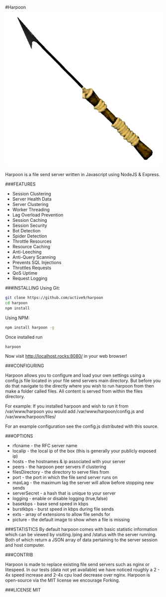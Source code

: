 #Harpoon
![enter image description here](https://raw.githubusercontent.com/active9/harpoon/master/files/default.png)

Harpoon is a file send server written in Javascript using NodeJS & Express.

###FEATURES
 - Session Clustering
 - Server Health Data
 - Server Clustering
 - Worker Threading
 - Lag Overload Prevention
 - Session Caching
 - Session Security
 - Bot Detection
 - Spider Detection
 - Throttle Resources
 - Resource Caching
 - Anti-Leeching
 - Anti-Query Scanning
 - Prevents SQL Injections
 - Throttles Requests
 - QoS Uptime
 - Request Logging

###INSTALLING
Using Git:
```bash
git clone https://github.com/active9/harpoon
cd harpoon
npm install
```

Using NPM:
```bash
npm install harpoon -g
```
Once installed run

```bash
harpoon
```

Now visit http://localhost.rocks:8080/ in your web browser!

###CONFIGURING

Harpoon allows you to configure and load your own settings using a config.js file located in your file send servers main directory. But before you do that navigate to the directly where you wish to run harpoon from then make a folder called files. All content is served from within the files directory.

For example: If you installed harpoon and wish to run it from /var/www/harpoon you would add /var/www/harpoon/config.js and /var/www/harpoon/files/

For an example configuration see the config.js distributed with this source.

###OPTIONS

 - rfcname - the RFC server name
 - localip - the local ip of the box (this is generally your publicly exposed ip)
 - hosts - the hostnames & ip associated with your server
 - peers - the harpoon peer servers if clustering
 - filesDirectory - the directory to serve files from
 - port - the port in which the file send server runs on
 - maxLag - the maximum lag the server will allow before stopping new sends
 - serverSecret - a hash that is unique to your server
 - logging - enable or disable logging (true,false)
 - basekbps - base send speed in kbps
 - burstkbps - burst speed in kbps during file sends
 - exts - array of extensions to allow file sends for
 - picture - the default image to show when a file is missing

###STATISTICS
By default harpoon comes with basic statistic information which can be viewed by visiting /ping and /status with the server running. Both of which return a JSON array of data pertaining to the server session and host computer.

###CONTRIB

Harpoon is made to replace existing file send servers such as nginx or litespeed. In our tests (data not yet available) we have noticed roughly a 2 - 4x speed increase and 2-4x cpu load decrease over nginx. Harpoon is open-source via the MIT license we encourage Forking.

###LICENSE
MIT